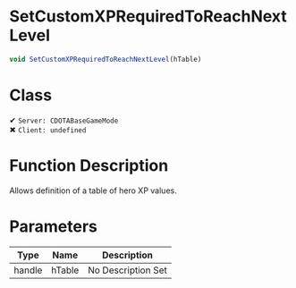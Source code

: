 # SetCustomXPRequiredToReachNextLevel
```js	
void SetCustomXPRequiredToReachNextLevel(hTable)
```
# Class
✔ `Server: CDOTABaseGameMode`  
✖ `Client: undefined`  

# Function Description
Allows definition of a table of hero XP values.
# Parameters
Type|Name|Description
--|--|--
handle|hTable|No Description Set
